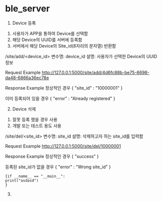 # ble_server
1. Device 등록
  1) 사용자가 APP을 통하여 Device를 선택함
  2) 해당 Device의 UUID를 서버에 등록함
  3) 서버에서 해당 Device의 Site_id(8자리의 문자열) 반환함

/site/add/<device_id>
변수명: device_id 설명: 사용자가 선택한 Device의 UUID 정보

Request Example
http://127.0.0.1:5000/site/add/4d6fc88b-be75-6698-da48-6866a36ec78e

Response Example
정상적인 경우
{
  "site_id" : "10000001"
}

이미 등록되어 있을 경우
{
  "error" : "Already registered"
}

2. Device 삭제
1) 잘못 등록 했을 경우 사용
2) 개발 또는 테스트 용도 사용

/site/del/<site_id>
변수명: site_id 설명: 삭제하고자 하는 site_id를 입력함

Request Example
http://127.0.0.1:5000/site/del/10000001

Response Example
정상적인 경우
{
  "success"
}

등록된 site_id가 없을 경우
{
  "error" : "Wrong site_id"
}

<pre><code>{if __name__ == "__main__":
print("asdasd")
}</code></pre>

3. 







